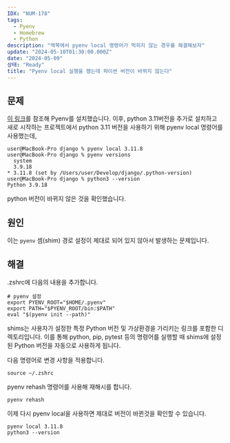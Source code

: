 ```yaml
---
IDX: "NUM-178"
tags:
  - Pyenv
  - Homebrew
  - Python
description: "맥북에서 pyenv local 명령어가 먹히지 않는 경우를 해결해보자"
update: "2024-05-10T01:30:00.000Z"
date: "2024-05-09"
상태: "Ready"
title: "Pyenv local 실행을 했는데 파이썬 버전이 바뀌지 않는다"
---
```

## 문제

[이 링크](https://sharknia.github.io/Apple-Silicon과-pyenv)를 참조해 Pyenv를 설치했습니다. 이후, python 3.11버전을 추가로 설치하고 새로 시작하는 프로젝트에서 python 3.11 버전을 사용하기 위해 pyenv local 명령어를 사용했는데,

```shell
user@MacBook-Pro django % pyenv local 3.11.8
user@MacBook-Pro django % pyenv versions    
  system
  3.9.18
* 3.11.8 (set by /Users/user/Develop/django/.python-version)
user@MacBook-Pro django % python3 --version 
Python 3.9.18
```

python 버전이 바뀌지 않은 것을 확인했습니다. 

## 원인

이는 `pyenv` 셈(shim) 경로 설정이 제대로 되어 있지 않아서 발생하는 문제입니다.

## 해결

.zshrc에 다음의 내용을 추가합니다. 

```shell
# pyenv 설정
export PYENV_ROOT="$HOME/.pyenv"
export PATH="$PYENV_ROOT/bin:$PATH"
eval "$(pyenv init --path)"
```

shims는 사용자가 설정한 특정 Python 버전 및 가상환경을 가리키는 링크를 포함한 디렉토리입니다.
이를 통해 python, pip, pytest 등의 명령어를 실행할 때 shims에 설정된 Python 버전을 자동으로 사용하게 됩니다.

다음 명령어로 변경 사항을 적용합니다. 

```shell
source ~/.zshrc
```

pyenv rehash 명령어를 사용해 재해시를 합니다. 

```shell
pyenv rehash
```

이제 다시 pyenv local을 사용하면 제대로 버전이 바뀐것을 확인할 수 있습니다. 

```shell
pyenv local 3.11.8
python3 --version
```



